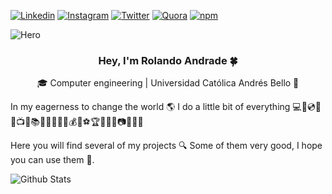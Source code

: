 [![Linkedin](https://img.shields.io/badge/-LinkedIn-darkBlue?style=flat&logo=Linkedin&logoColor=white)](https://www.linkedin.com/in/rolando-andrade)
[![Instagram](https://img.shields.io/badge/-Instagram-c13584?style=flat&labelColor=c13584&logo=instagram&logoColor=white)](https://www.instagram.com/rolandoandradefernandez/)
[![Twitter](https://img.shields.io/badge/-Twitter-blue?style=flat&logo=Twitter&logoColor=white)](https://www.twitter.com/RolandoAndrade_)
[![Quora](https://img.shields.io/badge/-Quora-red?style=flat&logo=Quora&logoColor=white)](https://www.quora.com/profile/Rolando-Andrade-Fernandez)
[![npm](https://img.shields.io/badge/-npm-white?style=flat&logo=npm&logoColor=white)](https://www.npmjs.com/~rolandoandrade)


![Hero](https://imgur.com/I9Khvpw.png)

<h3 align="center">Hey, I'm Rolando Andrade 🍀</h3>



<p align="center">
🎓 Computer engineering | Universidad Católica Andrés Bello 🔰
</p>
In my eagerness to change the world 🌎 I do a little bit of everything  💻📱💿🎥🎵📺🎨📚🎹🔭🔬💊🔮💰🚀⚽🏆🚩💯🗻📷💭📆🐼

Here you will find several of my projects 🔍 Some of them very good, I hope you can use them 🤩.


![Github Stats](https://github-readme-stats.vercel.app/api?username=RolandoAndrade&count_private=true&show_icons=true&include_all_commits=true)


